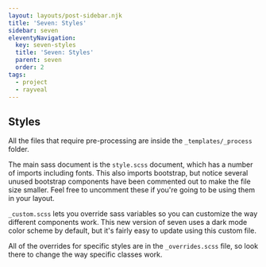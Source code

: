 ```yaml
---
layout: layouts/post-sidebar.njk
title: 'Seven: Styles'
sidebar: seven
eleventyNavigation:
  key: seven-styles
  title: 'Seven: Styles'
  parent: seven
  order: 2
tags:
  - project
  - rayveal
---
```


## Styles

All the files that require pre-processing are inside the `_templates/_process` folder.

The main sass document is the `style.scss` document, which has a number of imports including fonts. This also imports bootstrap, but notice several unused bootstrap components have been commented out to make the file size smaller. Feel free to uncomment these if you're going to be using them in your layout.

`_custom.scss` lets you override sass variables so you can customize the way different components work. This new version of seven uses a dark mode color scheme by default, but it's fairly easy to update using this custom file.

All of the overrides for specific styles are in the `_overrides.scss` file, so look there to change the way specific classes work.
